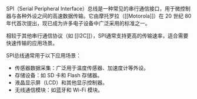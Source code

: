SPI（Serial Peripheral Interface）总线是一种常见的串行通信接口，用于微控制器与各种外设之间的高速数据传输。它由摩托罗拉（[[Motorola]]）在 20 世纪 80 年代首次提出，现已成为许多电子设备中广泛采用的标准之一。

相较于其他串行通信协议（如 [[I2C]]），SPI通常支持更高的传输速率，适合需要快速传输的应用场景。

SPI总线通常用于以下应用场景：

- 传感器数据采集：广泛用于温度传感器、加速度计等外设。
- 存储设备：如 SD 卡和 Flash 存储器。
- 液晶显示屏（LCD）和其他显示控制器。
- 无线通信模块：如蓝牙和 Wi-Fi 模块。
